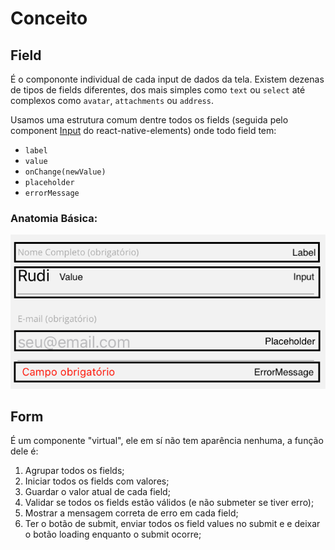 # Conceito

## Field

É o compononte individual de cada input de dados da tela. 
Existem dezenas de tipos de fields diferentes, dos mais simples como `text` ou `select` até complexos como `avatar`, `attachments` ou `address`.

Usamos uma estrutura comum dentre todos os fields (seguida pelo component [Input](https://react-native-elements.github.io/react-native-elements/docs/input.html) do react-native-elements) onde todo field tem:

- `label`
- `value`
- `onChange(newValue)`
- `placeholder`
- `errorMessage`

### Anatomia Básica:

![](../../assets/form_field_anatomy.png)

## Form

É um componente "virtual", ele em sí não tem aparência nenhuma, a função dele é:
1. Agrupar todos os fields;
1. Iniciar todos os fields com valores;
1. Guardar o valor atual de cada field;
1. Validar se todos os fields estão válidos (e não submeter se tiver erro);
1. Mostrar a mensagem correta de erro em cada field;
1. Ter o botão de submit, enviar todos os field values no submit e e deixar o botão loading enquanto o submit ocorre;